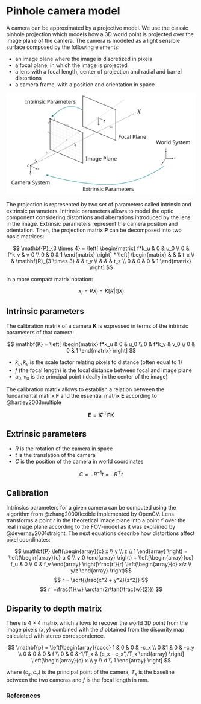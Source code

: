 # Pinhole camera model

A camera can be approximated by a projective model. We use the classic pinhole projection which models how a 3D world point is projected over the image plane of the camera. The camera is modeled as a light sensible surface composed by the following elements:

- an image plane where the image is discretized in pixels
- a focal plane, in which the image is projected
- a lens with a focal length, center of projection and radial and barrel distortions
- a camera frame, with a position and orientation in space

![pinhole](../figures/pinhole.svg "Pinhole camera model")

The projection is represented by two set of parameters called intrinsic and extrinsic parameters. Intrinsic parameters allows to model the optic component considering distortions and aberrations introduced by the lens in the image. Extrinsic parameters represent the camera position and orientation. Then, the projection matrix $\mathbf{P}$ can be decomposed into two basic matrices:

$$ \mathbf{P}_{3 \times 4} = \left[ \begin{matrix} f*k_u & 0 & u_0 \\ 0 & f*k_v & v_0 \\ 0 & 0 & 1 \end{matrix} \right] * \left[ \begin{matrix} & & & t_x \\ & \mathbf{R}_{3 \times 3} & & t_y \\ & & & t_z \\ 0 & 0 & 0 & 1 \end{matrix} \right] $$

In a more compact matrix notation:

$$ x_i = P X_i = K [R|t] X_i $$

## Intrinsic parameters

The calibration matrix of a camera $\mathbf{K}$ is expressed in terms of the intrinsic parameters of that camera:

$$ \mathbf{K} = \left[ \begin{matrix} f*k_u & 0 & u_0 \\ 0 & f*k_v & v_0 \\ 0 & 0 & 1 \end{matrix} \right] $$

- $k_u, k_v$ is the scale factor relating pixels to distance (often equal to 1)
- $f$ (the focal length) is the focal distance between focal and image plane
- $u_0, v_0$ is the principal point (ideally in the center of the image)

The calibration matrix allows to establish a relation between the fundamental matrix $\mathbf{F}$ and the essential matrix $\mathbf{E}$ according to @hartley2003multiple

$$ \mathbf{E} = \mathbf{K}'^{\top} \mathbf{F} \mathbf{K} $$

## Extrinsic parameters

- $R$ is the rotation of the camera in space
- $t$ is the translation of the camera
- $C$ is the position of the camera in world coordinates

$$ C = −R^{-1}t = −R^{\top}t $$

## Calibration

Intrinsics parameters for a given camera can be computed using the algorithm from @zhang2000flexible implemented by OpenCV. Lens transforms a point $r$ in the theoretical image plane into a point $r'$ over the real image plane according to the FOV-model as it was explained by @devernay2001straight. The next equations describe how distortions affect pixel coordinates:

$$ \mathbf{P} \left(\begin{array}{c} x \\ y \\ z \\ 1 \end{array} \right) = \left(\begin{array}{c} u_0 \\ v_0 \end{array} \right) + \left[\begin{array}{cc} f_u & 0 \\ 0 & f_v \end{array} \right]\frac{r'}{r} \left(\begin{array}{c} x/z \\ y/z \end{array} \right)$$
$$ r = \sqrt{\frac{x^2 + y^2}{z^2}} $$
$$ r' =\frac{1}{w} \arctan(2r\tan{\frac{w}{2}}) $$


## Disparity to depth matrix

There is $4 \times 4$ matrix which allows to recover the world 3D point from the image pixels $(x, y)$ combined with the $d$ obtained from the disparity map calculated with stereo correspondence.

$$
\mathbf{p} = \left[\begin{array}{cccc}
1 & 0 & 0 & -c_x \\
0 &1 & 0 & -c_y \\
0 & 0 & 0 & f \\
0 & 0 &-1/T_x & (c_x - c_x')/T_x
\end{array} \right]
\left[\begin{array}{c}
x \\ y \\ d \\ 1
\end{array} \right]
$$

where $(c_x, c_y)$ is the principal point of the camera, $T_x$ is the baseline between the two cameras and $f$ is the focal length in mm.

### References
